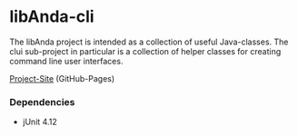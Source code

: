 # libAnda-cli

The libAnda project is intended as a collection of useful Java-classes.
The clui sub-project in particular is a collection of helper classes for creating command line user interfaces.

[Project-Site](https://andanan.github.io/libAnda-clui/) (GitHub-Pages)

### Dependencies
* jUnit 4.12
